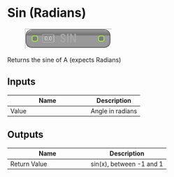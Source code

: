 # Sin (Radians)

<div align="left" data-full-width="false">

<figure><img src="../../../../.gitbook/assets/Sin_(Radians).png" alt=""><figcaption></figcaption></figure>

</div>

Returns the sine of A (expects Radians)

## Inputs

<table><thead><tr><th width="170">Name</th><th>Description</th></tr></thead><tbody><tr><td>Value</td><td>Angle in radians</td></tr></tbody></table>

## Outputs

<table><thead><tr><th width="170">Name</th><th>Description</th></tr></thead><tbody><tr><td>Return Value</td><td>sin(x), between -1 and 1</td></tr></tbody></table>

